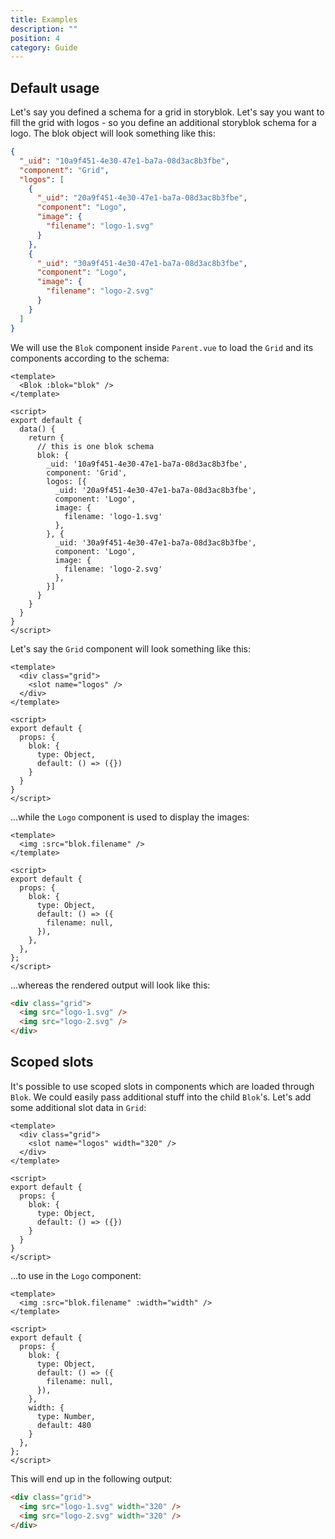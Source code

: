 ```yaml
---
title: Examples
description: ""
position: 4
category: Guide
---
```


## Default usage

Let's say you defined a schema for a grid in storyblok. Let's say you want to fill the grid with logos - so you define an additional storyblok schema for a logo. The blok object will look something like this:

```json
{
  "_uid": "10a9f451-4e30-47e1-ba7a-08d3ac8b3fbe",
  "component": "Grid",
  "logos": [
    {
      "_uid": "20a9f451-4e30-47e1-ba7a-08d3ac8b3fbe",
      "component": "Logo",
      "image": {
        "filename": "logo-1.svg"
      }
    },
    {
      "_uid": "30a9f451-4e30-47e1-ba7a-08d3ac8b3fbe",
      "component": "Logo",
      "image": {
        "filename": "logo-2.svg"
      }
    }
  ]
}
```

We will use the `Blok` component inside `Parent.vue` to load the `Grid` and its components according to the schema:

```vue[Parent.vue]
<template>
  <Blok :blok="blok" />
</template>

<script>
export default {
  data() {
    return {
      // this is one blok schema
      blok: {
        _uid: '10a9f451-4e30-47e1-ba7a-08d3ac8b3fbe',
        component: 'Grid',
        logos: [{
          _uid: '20a9f451-4e30-47e1-ba7a-08d3ac8b3fbe',
          component: 'Logo',
          image: {
            filename: 'logo-1.svg'
          },
        }, {
          _uid: '30a9f451-4e30-47e1-ba7a-08d3ac8b3fbe',
          component: 'Logo',
          image: {
            filename: 'logo-2.svg'
          },
        }]
      }
    }
  }
}
</script>
```

Let's say the `Grid` component will look something like this:

```vue[Grid.vue]
<template>
  <div class="grid">
    <slot name="logos" />
  </div>
</template>

<script>
export default {
  props: {
    blok: {
      type: Object,
      default: () => ({})
    }
  }
}
</script>
```

...while the `Logo` component is used to display the images:

```vue[Logo.vue]
<template>
  <img :src="blok.filename" />
</template>

<script>
export default {
  props: {
    blok: {
      type: Object,
      default: () => ({
        filename: null,
      }),
    },
  },
};
</script>
```

...whereas the rendered output will look like this:

```html
<div class="grid">
  <img src="logo-1.svg" />
  <img src="logo-2.svg" />
</div>
```

## Scoped slots

It's possible to use scoped slots in components which are loaded through `Blok`. We could easily pass additional stuff into the child `Blok`'s. Let's add some additional slot data in `Grid`:

```vue[Grid.vue]
<template>
  <div class="grid">
    <slot name="logos" width="320" />
  </div>
</template>

<script>
export default {
  props: {
    blok: {
      type: Object,
      default: () => ({})
    }
  }
}
</script>
```

...to use in the `Logo` component:

```vue[Logo.vue]
<template>
  <img :src="blok.filename" :width="width" />
</template>

<script>
export default {
  props: {
    blok: {
      type: Object,
      default: () => ({
        filename: null,
      }),
    },
    width: {
      type: Number,
      default: 480
    }
  },
};
</script>
```

This will end up in the following output:

```html
<div class="grid">
  <img src="logo-1.svg" width="320" />
  <img src="logo-2.svg" width="320" />
</div>
```
